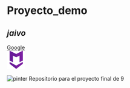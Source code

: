 # Proyecto_demo
## *jaivo*
[Google](https://google.com.mx)  
![alt text](https://github.com/adam-p/markdown-here/raw/master/src/common/images/icon48.png "Logo Title Text 1")  

![pinter](https://png.pngtree.com/element_pic/16/12/06/9896a9a9d1d4f0338c3260cb52cd54b7.jpg)
Repositorio para el proyecto final de 9
